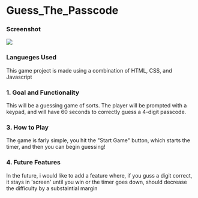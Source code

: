 # Guess_The_Passcode

### Screenshot

![](assets/P1Capture.png)

### Langueges Used

This game project is made using a combination of HTML, CSS, and Javascript

### 1. Goal and Functionality

This will be a guessing game of sorts. The player will be prompted with a keypad, and will have 60 seconds to correctly guess a 4-digit passcode. 

### 3. How to Play

The game is farly simple, you hit the "Start Game" button, which starts the timer, and then you can begin guessing!

### 4. Future Features

In the future, i would like to add a feature where, if you guss a digit correct, it stays in 'screen' until you win or the timer goes down, should decrease the difficulty by a substaintial margin
